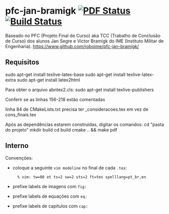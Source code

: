 # pfc-jan-bramigk [![PDF Status][badge]][pdf] [![Build Status][status]][travis]

Baseado no PFC (Projeto Final de Curso) aka TCC (Trabalho de Conclusão de Curso) dos
alunos Jan Segre e Victor Bramigk do IME (Instituto Militar de Engenharia).
https://www.github.com/roboime/pfc-jan-bramigk/

## Requisitos

sudo apt-get install texlive-latex-base
sudo apt-get install texlive-latex-extra
sudo apt-get install latex2html

Para obter o arquivo abntex2.cls:
sudo apt-get install texlive-publishers

Conferir se as linhas 156-218 estão comentadas

linha 84 de CMakeLists.txt precisa ter _consideracoes.tex em vez de cons_finais.tex

Após as dependências estarem construídas, digitar os comandos:
cd "pasta do projeto"
mkdir build
cd build
cmake .. && make pdf

## Interno

Convenções:

- coloque a seguinte `vim modeline` no final de cada `.tex`:

        % vim: tw=80 et ts=2 sw=2 sts=2 ft=tex spelllang=pt_br,en

- prefixe labels de imagens com `fig:`
- prefixe labels de equações com `eq:`
- prefixe labels de capítulos com `cap:`


[badge]: https://www.sharelatex.com/github/repos/roboime/pfc-jan-bramigk/builds/latest/badge.svg
[pdf]:   https://www.sharelatex.com/github/repos/roboime/pfc-jan-bramigk/builds/latest/output.pdf
[status]: https://travis-ci.org/roboime/pfc-jan-bramigk.svg
[travis]: https://travis-ci.org/roboime/pfc-jan-bramigk
